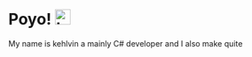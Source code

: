 # Poyo! <img src="https://c.tenor.com/8eKNac12BOwAAAAC/kirby-happy.gif" width="28px" alt="hi">

<!-- [![Twitter Badge] - for other medias -->

My name is kehlvin a mainly C# developer and I also make quite 
